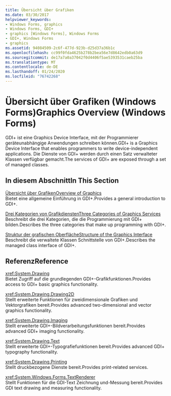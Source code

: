 ```yaml
---
title: Übersicht über Grafiken
ms.date: 03/30/2017
helpviewer_keywords:
- Windows Forms, graphics
- Windows Forms, GDI+
- graphics [Windows Forms], Windows Forms
- GDI+, Windows Forms
- graphics
ms.assetid: 94084509-2c6f-477d-923b-d25d37a36b1c
ms.openlocfilehash: cc99f0fda4625b278b2bea56e7d8642edb0a63d9
ms.sourcegitcommit: de17a7a0a37042f0d4406f5ae5393531caeb25ba
ms.translationtype: MT
ms.contentlocale: de-DE
ms.lasthandoff: 01/24/2020
ms.locfileid: "76742268"
---
```

# <a name="graphics-overview-windows-forms"></a><span data-ttu-id="fd92a-102">Übersicht über Grafiken (Windows Forms)</span><span class="sxs-lookup"><span data-stu-id="fd92a-102">Graphics Overview (Windows Forms)</span></span>
<span data-ttu-id="fd92a-103">GDI+ ist eine Graphics Device Interface, mit der Programmierer geräteunabhängige Anwendungen schreiben können.</span><span class="sxs-lookup"><span data-stu-id="fd92a-103">GDI+ is a Graphics Device Interface that enables programmers to write device-independent applications.</span></span> <span data-ttu-id="fd92a-104">Die Dienste von GDI+ werden durch einen Satz verwalteter Klassen verfügbar gemacht.</span><span class="sxs-lookup"><span data-stu-id="fd92a-104">The services of GDI+ are exposed through a set of managed classes.</span></span>  
  
## <a name="in-this-section"></a><span data-ttu-id="fd92a-105">In diesem Abschnitt</span><span class="sxs-lookup"><span data-stu-id="fd92a-105">In This Section</span></span>  
 [<span data-ttu-id="fd92a-106">Übersicht über Grafiken</span><span class="sxs-lookup"><span data-stu-id="fd92a-106">Overview of Graphics</span></span>](overview-of-graphics.md)  
 <span data-ttu-id="fd92a-107">Bietet eine allgemeine Einführung in GDI+.</span><span class="sxs-lookup"><span data-stu-id="fd92a-107">Provides a general introduction to GDI+.</span></span>  
  
 [<span data-ttu-id="fd92a-108">Drei Kategorien von Grafikdiensten</span><span class="sxs-lookup"><span data-stu-id="fd92a-108">Three Categories of Graphics Services</span></span>](three-categories-of-graphics-services.md)  
 <span data-ttu-id="fd92a-109">Beschreibt die drei Kategorien, die die Programmierung mit GDI+ bilden.</span><span class="sxs-lookup"><span data-stu-id="fd92a-109">Describes the three categories that make up programming with GDI+.</span></span>  
  
 [<span data-ttu-id="fd92a-110">Struktur der grafischen Oberfläche</span><span class="sxs-lookup"><span data-stu-id="fd92a-110">Structure of the Graphics Interface</span></span>](structure-of-the-graphics-interface.md)  
 <span data-ttu-id="fd92a-111">Beschreibt die verwaltete Klassen Schnittstelle von GDI+.</span><span class="sxs-lookup"><span data-stu-id="fd92a-111">Describes the managed class interface of GDI+.</span></span>  
  
## <a name="reference"></a><span data-ttu-id="fd92a-112">Referenz</span><span class="sxs-lookup"><span data-stu-id="fd92a-112">Reference</span></span>  
 <xref:System.Drawing>  
 <span data-ttu-id="fd92a-113">Bietet Zugriff auf die grundlegenden GDI+-Grafikfunktionen.</span><span class="sxs-lookup"><span data-stu-id="fd92a-113">Provides access to GDI+ basic graphics functionality.</span></span>  
  
 <xref:System.Drawing.Drawing2D>  
 <span data-ttu-id="fd92a-114">Stellt erweiterte Funktionen für zweidimensionale Grafiken und Vektorgrafiken bereit.</span><span class="sxs-lookup"><span data-stu-id="fd92a-114">Provides advanced two-dimensional and vector graphics functionality.</span></span>  
  
 <xref:System.Drawing.Imaging>  
 <span data-ttu-id="fd92a-115">Stellt erweiterte GDI+-Bildverarbeitungsfunktionen bereit.</span><span class="sxs-lookup"><span data-stu-id="fd92a-115">Provides advanced GDI+ imaging functionality.</span></span>  
  
 <xref:System.Drawing.Text>  
 <span data-ttu-id="fd92a-116">Stellt erweiterte GDI+-Typografiefunktionen bereit.</span><span class="sxs-lookup"><span data-stu-id="fd92a-116">Provides advanced GDI+ typography functionality.</span></span>  
  
 <xref:System.Drawing.Printing>  
 <span data-ttu-id="fd92a-117">Stellt druckbezogene Dienste bereit.</span><span class="sxs-lookup"><span data-stu-id="fd92a-117">Provides print-related services.</span></span>  
  
 <xref:System.Windows.Forms.TextRenderer>  
 <span data-ttu-id="fd92a-118">Stellt Funktionen für die GDI-Text Zeichnung und-Messung bereit.</span><span class="sxs-lookup"><span data-stu-id="fd92a-118">Provides GDI text drawing and measuring functionality.</span></span>
